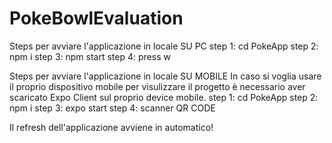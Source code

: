 # PokeBowlEvaluation
Steps per avviare l'applicazione in locale SU PC
step 1: cd PokeApp
step 2: npm i
step 3: npm start
step 4: press w

Steps per avviare l'applicazione in locale SU MOBILE
In caso si voglia usare il proprio dispositivo mobile per visulizzare il progetto è necessario aver scaricato Expo Client sul proprio device mobile.
step 1: cd PokeApp
step 2: npm i
step 3: expo start
step 4: scanner QR CODE

Il refresh dell'applicazione avviene in automatico!